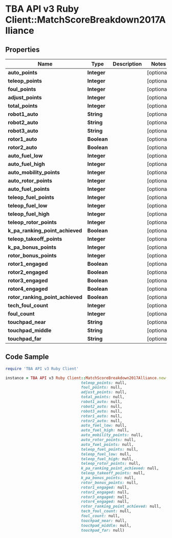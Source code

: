 # TBA API v3 Ruby Client::MatchScoreBreakdown2017Alliance

## Properties

Name | Type | Description | Notes
------------ | ------------- | ------------- | -------------
**auto_points** | **Integer** |  | [optional] 
**teleop_points** | **Integer** |  | [optional] 
**foul_points** | **Integer** |  | [optional] 
**adjust_points** | **Integer** |  | [optional] 
**total_points** | **Integer** |  | [optional] 
**robot1_auto** | **String** |  | [optional] 
**robot2_auto** | **String** |  | [optional] 
**robot3_auto** | **String** |  | [optional] 
**rotor1_auto** | **Boolean** |  | [optional] 
**rotor2_auto** | **Boolean** |  | [optional] 
**auto_fuel_low** | **Integer** |  | [optional] 
**auto_fuel_high** | **Integer** |  | [optional] 
**auto_mobility_points** | **Integer** |  | [optional] 
**auto_rotor_points** | **Integer** |  | [optional] 
**auto_fuel_points** | **Integer** |  | [optional] 
**teleop_fuel_points** | **Integer** |  | [optional] 
**teleop_fuel_low** | **Integer** |  | [optional] 
**teleop_fuel_high** | **Integer** |  | [optional] 
**teleop_rotor_points** | **Integer** |  | [optional] 
**k_pa_ranking_point_achieved** | **Boolean** |  | [optional] 
**teleop_takeoff_points** | **Integer** |  | [optional] 
**k_pa_bonus_points** | **Integer** |  | [optional] 
**rotor_bonus_points** | **Integer** |  | [optional] 
**rotor1_engaged** | **Boolean** |  | [optional] 
**rotor2_engaged** | **Boolean** |  | [optional] 
**rotor3_engaged** | **Boolean** |  | [optional] 
**rotor4_engaged** | **Boolean** |  | [optional] 
**rotor_ranking_point_achieved** | **Boolean** |  | [optional] 
**tech_foul_count** | **Integer** |  | [optional] 
**foul_count** | **Integer** |  | [optional] 
**touchpad_near** | **String** |  | [optional] 
**touchpad_middle** | **String** |  | [optional] 
**touchpad_far** | **String** |  | [optional] 

## Code Sample

```ruby
require 'TBA API v3 Ruby Client'

instance = TBA API v3 Ruby Client::MatchScoreBreakdown2017Alliance.new(auto_points: null,
                                 teleop_points: null,
                                 foul_points: null,
                                 adjust_points: null,
                                 total_points: null,
                                 robot1_auto: null,
                                 robot2_auto: null,
                                 robot3_auto: null,
                                 rotor1_auto: null,
                                 rotor2_auto: null,
                                 auto_fuel_low: null,
                                 auto_fuel_high: null,
                                 auto_mobility_points: null,
                                 auto_rotor_points: null,
                                 auto_fuel_points: null,
                                 teleop_fuel_points: null,
                                 teleop_fuel_low: null,
                                 teleop_fuel_high: null,
                                 teleop_rotor_points: null,
                                 k_pa_ranking_point_achieved: null,
                                 teleop_takeoff_points: null,
                                 k_pa_bonus_points: null,
                                 rotor_bonus_points: null,
                                 rotor1_engaged: null,
                                 rotor2_engaged: null,
                                 rotor3_engaged: null,
                                 rotor4_engaged: null,
                                 rotor_ranking_point_achieved: null,
                                 tech_foul_count: null,
                                 foul_count: null,
                                 touchpad_near: null,
                                 touchpad_middle: null,
                                 touchpad_far: null)
```


